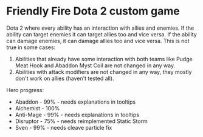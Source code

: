 # Friendly Fire Dota 2 custom game
Dota 2 where every ability has an interaction with allies and enemies. If the ability can target enemies it can target allies too and vice versa. If the ability can damage enemies, it can damage allies too and vice versa. This is not true in some cases:

1) Abilities that already have some interaction with both teams like Pudge Meat Hook and Abaddon Myst Coil are not changed in any way.
2) Abilities with attack modifiers are not changed in any way, they mostly don't work on allies (haven't tested all).

Hero progress:

* Abaddon - 99% - needs explanations in tooltips
* Alchemist - 100%
* Anti-Mage - 99% - needs explanations in tooltips
* Disruptor - 75% - needs reimplemented Static Storm
* Sven - 99% - needs cleave particle fix
